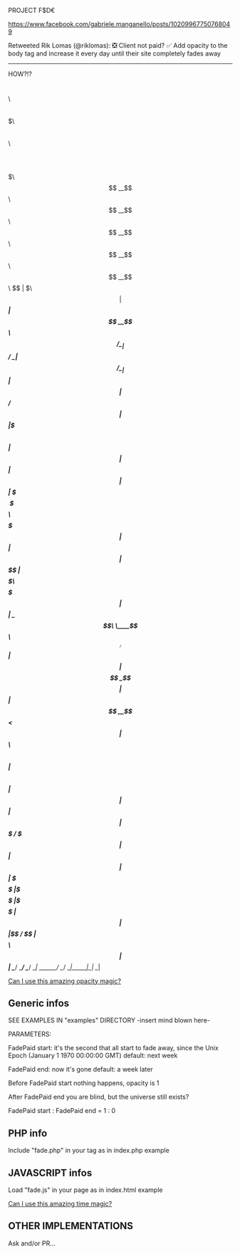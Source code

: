 PROJECT F$D€

https://www.facebook.com/gabriele.manganello/posts/10209967750768049

Retweeted Rik Lomas (@riklomas):
❎ Client not paid?
✅ Add opacity to the body tag and increase it every day until their site completely fades away


------------------------

HOW?!?


 $$$$$$\   $$$$$$\   $$$$$$\        $$$$$$$\   $$$$$$\  $$\      $$\ $$$$$$$$\ $$$$$$$\  
$$  __$$\ $$  __$$\ $$  __$$\       $$  __$$\ $$  __$$\ $$ | $\  $$ |$$  _____|$$  __$$\ 
$$ /  \__|$$ /  \__|$$ /  \__|      $$ |  $$ |$$ /  $$ |$$ |$$$\ $$ |$$ |      $$ |  $$ |
$$ |      \$$$$$$\  \$$$$$$\        $$$$$$$  |$$ |  $$ |$$ $$ $$\$$ |$$$$$\    $$$$$$$  |
$$ |       \____$$\  \____$$\       $$  ____/ $$ |  $$ |$$$$  _$$$$ |$$  __|   $$  __$$< 
$$ |  $$\ $$\   $$ |$$\   $$ |      $$ |      $$ |  $$ |$$$  / \$$$ |$$ |      $$ |  $$ |
\$$$$$$  |\$$$$$$  |\$$$$$$  |      $$ |       $$$$$$  |$$  /   \$$ |$$$$$$$$\ $$ |  $$ |
 \______/  \______/  \______/       \__|       \______/ \__/     \__|\________|\__|  \__|
                                                                                         
                                                                                         
                                                                                         
[Can I use this amazing opacity magic?](http://caniuse.com/#search=opacity)


Generic infos
--------------

SEE EXAMPLES IN "examples" DIRECTORY -insert mind blown here-

PARAMETERS:

FadePaid start: it's the second that all start to fade away, since the Unix Epoch (January 1 1970 00:00:00 GMT)
default: next week

FadePaid end: now it's gone
default: a week later


Before FadePaid start nothing happens, opacity is 1

After FadePaid end you are blind, but the universe still exists?

FadePaid start : FadePaid end = 1 : 0


PHP info
---------

Include "fade.php" in your <body> tag as in index.php example


JAVASCRIPT infos
-----------------

Load "fade.js" in your page as in index.html example

[Can I use this amazing time magic?](http://kangax.github.io/compat-table/es5/#Date.now)



OTHER IMPLEMENTATIONS
----------------------

Ask and/or PR...

